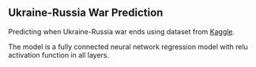 ## Ukraine-Russia War Prediction
Predicting when Ukraine-Russia war ends using dataset from [Kaggle](https://www.kaggle.com/datasets/piterfm/2022-ukraine-russian-war?select=russia_losses_equipment.csv).

The model is a fully connected neural network regression model with relu activation function in all layers.
